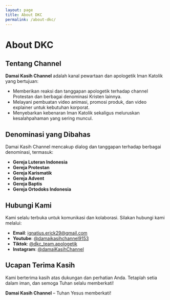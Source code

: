 ```yaml
---
layout: page
title: About DKC
permalink: /about-dkc/
---
```


# About DKC  

## Tentang Channel  
**Damai Kasih Channel** adalah kanal pewartaan dan apologetik Iman Katolik yang bertujuan:  
- Memberikan reaksi dan tanggapan apologetik terhadap channel Protestan dan berbagai denominasi Kristen lainnya.  
- Melayani pembuatan video animasi, promosi produk, dan video explainer untuk kebutuhan korporat.  
- Menyebarkan kebenaran Iman Katolik sekaligus meluruskan kesalahpahaman yang sering muncul.  

## Denominasi yang Dibahas  
Damai Kasih Channel mencakup dialog dan tanggapan terhadap berbagai denominasi, termasuk:  
- **Gereja Luteran Indonesia**  
- **Gereja Protestan**  
- **Gereja Karismatik**  
- **Gereja Advent**  
- **Gereja Baptis**  
- **Gereja Ortodoks Indonesia**  

## Hubungi Kami  
Kami selalu terbuka untuk komunikasi dan kolaborasi. Silakan hubungi kami melalui:  
- **Email**: [ignatius.erick29@gmail.com](mailto:ignatius.erick29@gmail.com)  
- **Youtube**: [@damaikasihchannel9153](https://www.youtube.com/@damaikasihchannel9153)  
- **Tiktok**: [@dkc_team.apologetik](https://www.tiktok.com/@dkc_team.apologetik)  
- **Instagram**: [@damaiKasihChannel](https://www.instagram.com/damaikasihchannel/)  

## Ucapan Terima Kasih  
Kami berterima kasih atas dukungan dan perhatian Anda. Tetaplah setia dalam iman, dan semoga Tuhan selalu memberkati!  

**Damai Kasih Channel** – Tuhan Yesus memberkati!
